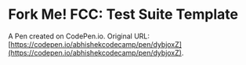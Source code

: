 # Fork Me! FCC: Test Suite Template

A Pen created on CodePen.io. Original URL: [https://codepen.io/abhishekcodecamp/pen/dybjoxZ](https://codepen.io/abhishekcodecamp/pen/dybjoxZ).


